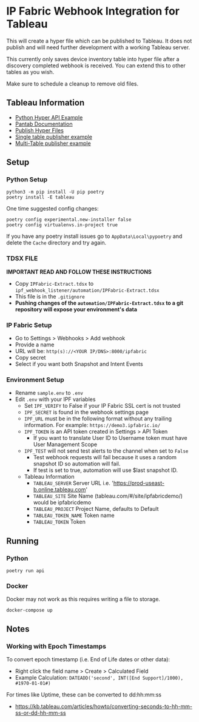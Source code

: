 # IP Fabric Webhook Integration for Tableau
This will create a hyper file which can be published to Tableau.  It does not publish and will need
further development with a working Tableau server.

This currently only saves device inventory table into hyper file after a discovery completed
webhook is received.  You can extend this to other tables as you wish.

Make sure to schedule a cleanup to remove old files.

## Tableau Information
- [Python Hyper API Example](https://help.tableau.com/current/api/hyper_api/en-us/docs/hyper_api_create_update.html)
- [Pantab Documentation](https://pantab.readthedocs.io/en/latest/examples.html)
- [Publish Hyper Files](https://help.tableau.com/current/api/hyper_api/en-us/docs/hyper_api_publish.html)
- [Single table publisher example](https://github.com/tableau/hyper-api-samples/tree/main/Community-Supported/publish-hyper)
- [Multi-Table publisher example](https://github.com/tableau/hyper-api-samples/tree/main/Community-Supported/publish-multi-table-hyper)

## Setup

### <a id="python-setup"></a> Python Setup
```shell
python3 -m pip install -U pip poetry
poetry install -E tableau
```
One time suggested config changes:
```shell
poetry config experimental.new-installer false
poetry config virtualenvs.in-project true
```

If you have any poetry install issues go to `AppData\Local\pypoetry` and delete the `Cache` directory and try again.

### TDSX FILE
**IMPORTANT READ AND FOLLOW THESE INSTRUCTIONS**
- Copy `IPFabric-Extract.tdsx` to `ipf_webhook_listener/automation/IPFabric-Extract.tdsx`
- This file is in the `.gitignore`
- **Pushing changes of the `automation/IPFabric-Extract.tdsx` to a git repository will expose your environment's data**

### IP Fabric Setup

- Go to Settings > Webhooks > Add webhook
- Provide a name
- URL will be: `http(s)://<YOUR IP/DNS>:8000/ipfabric`
- Copy secret
- Select if you want both Snapshot and Intent Events

### Environment Setup

- Rename `sample.env` to `.env`
- Edit `.env` with your IPF variables
    - Set `IPF_VERIFY` to False if your IP Fabric SSL cert is not trusted
    - `IPF_SECRET` is found in the webhook settings page
    - `IPF_URL` must be in the following format without any trailing information. For example: `https://demo3.ipfabric.io/`
    - `IPF_TOKEN` is an API token created in Settings > API Token
        - If you want to translate User ID to Username token must have User Management Scope
    - `IPF_TEST` will not send test alerts to the channel when set to `False`
      - Test webhook requests will fail because it uses a random snapshot ID so automation will fail.
      - If test is set to true, automation will use $last snapshot ID.
    - Tableau Information
      - `TABLEAU_SERVER` Server URL i.e. 'https://prod-useast-b.online.tableau.com'
      - `TABLEAU_SITE` Site Name (tableau.com/#/site/ipfabricdemo/) would be ipfabricdemo
      - `TABLEAU_PROJECT` Project Name, defaults to Default
      - `TABLEAU_TOKEN_NAME` Token name
      - `TABLEAU_TOKEN` Token

## Running

### Python

```shell
poetry run api
```

### Docker
Docker may not work as this requires writing a file to storage.

```shell
docker-compose up
```

## Notes
### Working with Epoch Timestamps
To convert epoch timestamp (i.e. End of Life dates or other data):
- Right click the field name > Create > Calculated Field
- Example Calculation: `DATEADD('second', INT([End Support]/1000), #1970-01-01#)`

For times like Uptime, these can be converted to dd:hh:mm:ss
- https://kb.tableau.com/articles/howto/converting-seconds-to-hh-mm-ss-or-dd-hh-mm-ss
